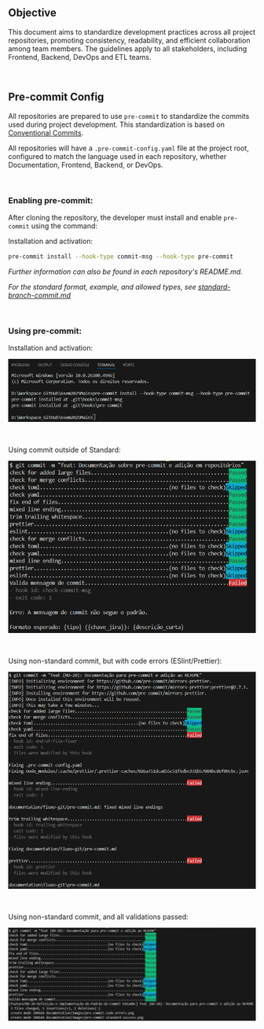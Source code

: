 ## Objective

This document aims to standardize development practices across all project repositories, promoting consistency, readability, and efficient collaboration among team members. The guidelines apply to all stakeholders, including Frontend, Backend, DevOps and ETL teams.

<br>

## Pre-commit Config

All repositories are prepared to use `pre-commit` to standardize the commits used during project development. This standardization is based on [Conventional Commits](https://www.conventionalcommits.org/en/v1.0.0/).

All repositories will have a `.pre-commit-config.yaml` file at the project root, configured to match the language used in each repository, whether Documentation, Frontend, Backend, or DevOps.

<br>

### Enabling pre-commit:

After cloning the repository, the developer must install and enable `pre-commit` using the command:

Installation and activation:

```bash
pre-commit install --hook-type commit-msg --hook-type pre-commit
```

_Further information can also be found in each repository's README.md._

_For the standard format, example, and allowed types, see [standard-branch-commit.md](./standard-branch-commit.md)_

<br>

### Using pre-commit:

Installation and activation:

![](../images/pre-commit-install-active.png)

<br>

Using commit outside of Standard:

![](../images/pre-commit-non-standard.png)

<br>

Using non-standard commit, but with code errors (ESlint/Prettier):

![](../images/pre-commit-code-errors.png)

<br>

Using non-standard commit, and all validations passed:

![](../images/pre-commit-standard-success.png)
